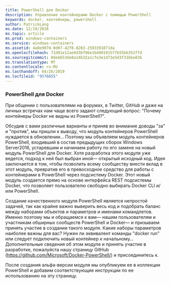```yaml
---
title: PowerShell для Docker
description: Управление контейнерами Docker с помощью PowerShell
keywords: docker, контейнеры, powershell
author: PatrickLang
ms.date: 12/19/2016
ms.topic: article
ms.prod: windows-containers
ms.service: windows-containers
ms.assetid: 4a0e907d-0d07-42f8-8203-2593391071da
ms.openlocfilehash: 71d91e12ae843bf96e1b4001915ffb55bb352ffd
ms.sourcegitcommit: 0deb653de8a14b32a1cfe3e1d73e5d3f31bbe83b
ms.translationtype: MT
ms.contentlocale: ru-RU
ms.lasthandoff: 04/26/2019
ms.locfileid: "9576855"
---
```

### <a name="powershell-for-docker"></a>PowerShell для Docker

При общении с пользователями на форумах, в Twitter, GitHub и даже на личных встречах нам чаще всего задают следующий вопрос: "Почему контейнеры Docker не видны из PowerShell?". 

Обсудив с вами различные варианты и приняв во внимание доводы "за" и "против", мы пришли к выводу, что модуль контейнеров PowerShell нуждается в обновлении... Поэтому мы объявляем модуль контейнеров PowerShell, входивший в состав предыдущих сборок Windows Server2016, устаревшим и начинаем работу по его замене на новый модуль PowerShell для Docker.  Хотя разработка этого модуля уже ведется, подход к ней был выбран иной— открытый исходный код.  Идея заключается в том, чтобы позволить всему сообществу внести вклад в этот модуль, превратив его в превосходное средство для работы с контейнерами в PowerShell через подсистему Docker.  Этот новый модуль создается прямо на основе интерфейса REST подсистемы Docker, что позволяет пользователю свободно выбирать Docker CLI и/или PowerShell.

Создание качественного модуля PowerShell является непростой задачей, так как крайне важно выверить весь код и подобрать баланс между наборами объектов и параметров и именами командлетов.  Именно поэтому мы и обращаемся к вам— нашим пользователям и участникам обширных сообществ PowerShell и Docker— и призываем принять участие в создании такого модуля.  Какие наборы параметров наиболее важны для вас?  Нужен ли эквивалент команды "docker run" или следует подключить новый контейнер к начальному…  Дополнительные сведения об этом модуле и принять участие в разработке, пожалуйста нашу страницу GitHub (https://github.com/Microsoft/Docker-PowerShell/) и присоединитесь к.

После создания альфа-версии модуля мы опубликуем ее в коллекции PowerShell и добавим соответствующие инструкции по ее использованию на эту страницу.
